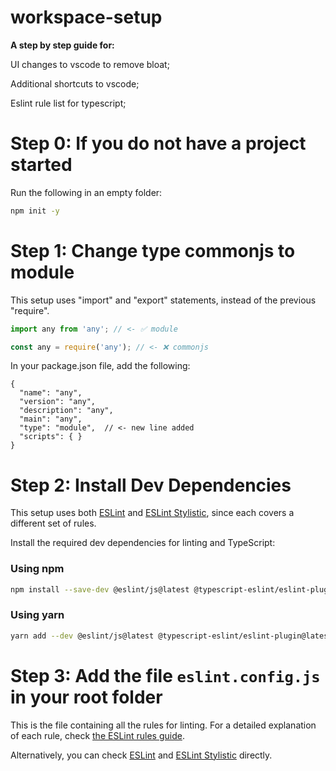 # workspace-setup
__A step by step guide for:__

UI changes to vscode to remove bloat;

Additional shortcuts to vscode;

Eslint rule list for typescript;

# Step 0: If you do __not__ have a project started

Run the following in an empty folder:

```bash
npm init -y
```

# Step 1: Change type commonjs to module

This setup uses "import" and "export" statements, instead of the previous "require". 

```js
import any from 'any'; // <- ✅ module

const any = require('any'); // <- ❌ commonjs
```

In your package.json file, add the following:

```jsonc
{
  "name": "any",
  "version": "any",
  "description": "any",
  "main": "any",
  "type": "module",  // <- new line added
  "scripts": { }
}
```

# Step 2: Install Dev Dependencies

This setup uses both [ESLint](https://eslint.org) and [ESLint Stylistic](https://eslint.style), since each covers a different set of rules.

Install the required dev dependencies for linting and TypeScript:

### Using npm
```bash
npm install --save-dev @eslint/js@latest @typescript-eslint/eslint-plugin@latest @typescript-eslint/parser@latest eslint@latest globals@latest typescript@latest typescript-eslint@latest @stylistic/eslint-plugin@latest eslint-plugin-import@latest
```
### Using yarn
```bash
yarn add --dev @eslint/js@latest @typescript-eslint/eslint-plugin@latest @typescript-eslint/parser@latest eslint@latest globals@latest typescript@latest typescript-eslint@latest @stylistic/eslint-plugin@latest eslint-plugin-import@latest
```

# Step 3: Add the file `eslint.config.js` in your root folder

This is the file containing all the rules for linting. For a detailed explanation of each rule, check [the ESLint rules guide](eslint-rules.md).

Alternatively, you can check [ESLint](https://eslint.org/docs/latest/rules/) and [ESLint Stylistic](https://eslint.style/rules) directly.
